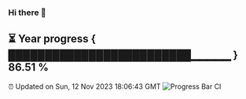 ### Hi there 👋
⏳ Year progress { █████████████████████████▁▁▁▁▁ } 86.51 %
---
⏰ Updated on Sun, 12 Nov 2023 18:06:43 GMT
![Progress Bar CI](https://github.com/Moyi321/Moyi321/workflows/Progress%20Bar%20CI/badge.svg)
